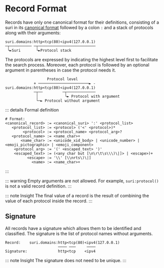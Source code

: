 # Record Format

Records have only one canonical format for their definitions, consisting of a suri in
its [canonical format](/domains/formats#canonical-format) followed by a colon `:` and a stack of protocols along with
their arguments:

```:no-line-numbers
suri.domains:http<tcp(80)<ipv4(127.0.0.1)
─┬────────── ─┬──────────────────────────
 └►Suri       └►Protocol stack
```

The protocols are expressed by indicating the highest level first to facilitate the search process. Moreover, each
protocol is followed by an optional argument in parentheses in case the protocol needs it.

```:no-line-numbers
                   Protocol level
             + ───────────────────────► -
suri.domains:http<tcp(80)<ipv4(127.0.0.1)
             ─┬──         ─┬─────────────
              │            └► Protocol with argument
              └─► Protocol without argument
```

::: details Formal definition

```:no-line-numbers
# Format:
<canonical_record> := <canonical_suri> ':' <protocol_list>
   <protocol_list> := <protocol> ('<' <protocol>)*
        <protocol> := <protocol_name> <protocol_arg>?
   <protocol_name> := <name_char>+
       <name_char> := <unicode_xid_body> | <unicode_number> | <emoji_pictographic> | <emoji_component>
    <protocol_arg> := '(' <escaped_text> ')'
    <escaped_text> := (<any char but [\n\r\t\s\\\)\|]> | <escape>)+
          <escape> := '\\' [\\nrts\)\|]
            <name> := <name_char>+
```

:::

::: warning
Empty arguments are not allowed. For example, `suri:protocol()` is not a
valid record definition.
:::

::: note Insight
The final value of a record is the result of combining the value of each protocol inside the record.
:::

## Signature

All records have a signature which allows them to be identified and classified. The signature is the list of protocol
names without arguments.

```:no-line-numbers
Record:    suri.domains:http<tcp(80)<ipv4(127.0.0.1)
                        ──── ───     ────
Signature:              http<tcp    <ipv4
```

::: note Insight
The signature does not need to be unique.
:::